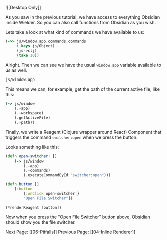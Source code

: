 ![[Desktop Only]]


As you saw in the previous tutorial, we have access to everything Obsidian inside Wielder. So you can also call functions from Obsidian as you wish.

Lets take a look at what kind of commands we have available to us:

```clojure
(->> js/window.app.commands.commands
	 (.keys js/Object)
	 (js->clj)
	 (take 10))
```

Alright. Then we can see we have the usual `window.app` variable available to us as well.

```clojure
js/window.app
```

This means we can, for example, get the path of the current active file, like this:

```clojure
(-> js/window
	(.-app)
	(.-workspace)
	(.getActiveFile)
	(.-path))
```

Finally, we write a Reagent (Clojure wrapper around React) Component that triggers the command `switcher:open` when we press the button.

Looks something like this:

```clojure
(defn open-switcher! []
	(-> js/window
		(.-app)
		(.-commands)
		(.executeCommandById "switcher:open")))

(defn button []
	[:button
		{:onClick open-switcher!}
		"Open File Switcher"])
		
(*renderReagent [button])
```

Now when you press the "Open File Switcher" button above, Obsidian should show you the file switcher.

Next Page: [[06-Pitfalls]]
Previous Page: [[04-Inline Renderer]]
